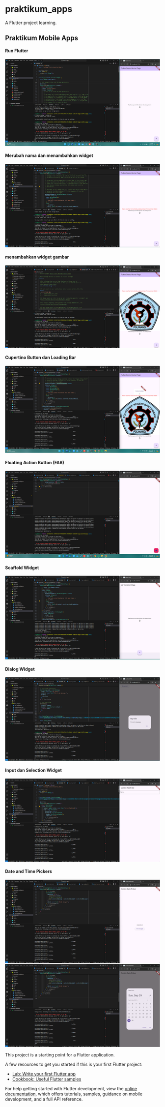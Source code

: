 # praktikum_apps

A Flutter project learning.

## Praktikum Mobile Apps

#### Run Flutter

![alt text](assets/ss/praktikum%202.png)

#### Merubah nama dan menambahkan widget

![alt text](assets/ss/praktikum%203.png)

#### menambahkan widget gambar

![alt text](assets/ss/praktikum%204.png)

#### Cupertino Button dan Loading Bar

![alt text](assets/ss/Screenshot%202024-09-29%20221211.png)

#### Floating Action Button (FAB)

![alt text](assets/ss/Screenshot%202024-09-29%20224322.png)

#### Scaffold Widget

![alt text](assets/ss/Screenshot%202024-09-29%20230338.png)

#### Dialog Widget

![alt text](assets/ss/Screenshot%202024-09-29%20230811.png)

#### Input dan Selection Widget

![alt text](assets/ss/Screenshot%202024-09-29%20232558.png)

#### Date and Time Pickers

![alt text](assets/ss/Screenshot%202024-09-29%20232807.png)
![alt text](assets/ss/Screenshot%202024-09-29%20232812.png)

This project is a starting point for a Flutter application.

A few resources to get you started if this is your first Flutter project:

- [Lab: Write your first Flutter app](https://docs.flutter.dev/get-started/codelab)
- [Cookbook: Useful Flutter samples](https://docs.flutter.dev/cookbook)

For help getting started with Flutter development, view the
[online documentation](https://docs.flutter.dev/), which offers tutorials,
samples, guidance on mobile development, and a full API reference.
